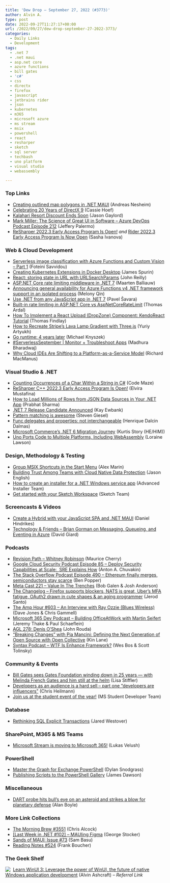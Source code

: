 ```yaml
---
title: 'Dew Drop – September 27, 2022 (#3773)'
author: Alvin A.
type: post
date: 2022-09-27T11:27:17+00:00
url: /2022/09/27/dew-drop-september-27-2022-3773/
categories:
  - Daily Links
  - Development
tags:
  - .net 7
  - .net maui
  - asp.net core
  - azure functions
  - bill gates
  - 'c#'
  - css
  - directx
  - firefox
  - javascript
  - jetbrains rider
  - json
  - kubernetes
  - m365
  - microsoft azure
  - ms stream
  - msix
  - powershell
  - react
  - resharper
  - sketch
  - sql server
  - techbash
  - uno platform
  - visual studio
  - webassembly

---
```

### <a name="top"></a>Top Links

  * <a href="https://www.andreasnesheim.no/creating-outlined-map-polygons-in-net-maui/" target="_blank" rel="noopener">Creating outlined map polygons in .NET MAUI</a> (Andreas Nesheim)
  * <a href="https://devblogs.microsoft.com/directx/celebrating-20-years-of-directx-9/" target="_blank" rel="noopener">Celebrating 20 Years of DirectX 9</a> (Cassie Hoef)
  * <a href="https://www.jasongaylord.com/blog/2022/09/24/kalahari-resort-discount-ends-soon" target="_blank" rel="noopener">Kalahari Resort Discount Ends Soon</a> (Jason Gaylord)
  * <a href="http://feed.azuredevops.show/mark-miller-the-science-of-great-ui-in-software-episode-212" target="_blank" rel="noopener">Mark Miller: The Science of Great UI in Software &#8211; Azure DevOps Podcast Episode 212</a> (Jeffery Palermo)
  * <a href="https://blog.jetbrains.com/dotnet/2022/09/26/resharper-2022-3-early-access-program/" target="_blank" rel="noopener">ReSharper 2022.3 Early Access Program Is Open!</a> _and_ <a href="https://blog.jetbrains.com/dotnet/2022/09/26/rider-2022-3-early-access-program/" target="_blank" rel="noopener">Rider 2022.3 Early Access Program Is Now Open</a> (Sasha Ivanova)



### <a name="web"></a>Web & Cloud Development

  * <a href="https://techcommunity.microsoft.com/t5/educator-developer-blog/serverless-image-classification-with-azure-functions-and-custom/ba-p/3638355" target="_blank" rel="noopener">Serverless image classification with Azure Functions and Custom Vision – Part 1</a> (Foteini Savvidou)
  * <a href="https://www.docker.com/blog/creating-kubernetes-extensions-in-docker-desktop/" target="_blank" rel="noopener">Creating Kubernetes Extensions in Docker Desktop</a> (James Spurin)
  * <a href="https://blog.johnnyreilly.com/2022/09/20/react-usesearchparamsstate" target="_blank" rel="noopener">React: storing state in URL with URLSearchParams</a> (John Reilly)
  * <a href="https://blog.maartenballiauw.be/post/2022/09/26/aspnet-core-rate-limiting-middleware.html" target="_blank" rel="noopener">ASP.NET Core rate limiting middleware in .NET 7</a> (Maarten Balliauw)
  * <a href="https://techcommunity.microsoft.com/t5/apps-on-azure-blog/announcing-general-availability-for-azure-functions-v4-net/ba-p/3637605" target="_blank" rel="noopener">Announcing general availability for Azure Functions v4 .NET framework support in an isolated process</a> (Melony Qin)
  * <a href="https://devblogs.microsoft.com/dotnet/use-net-7-from-any-javascript-app-in-net-7/" target="_blank" rel="noopener">Use .NET from any JavaScript app in .NET 7</a> (Pavel Šavara)
  * <a href="https://blog.elmah.io/built-in-rate-limiting-in-asp-net-core-vs-aspnetcoreratelimit/" target="_blank" rel="noopener">Built-in rate limiting in ASP.NET Core vs AspNetCoreRateLimit</a> (Thomas Ardal)
  * <a href="https://www.telerik.com/blogs/how-to-implement-react-upload-dropzone-component" target="_blank" rel="noopener">How To Implement a React Upload (DropZone) Component: KendoReact Tutorial</a> (Thomas Findlay)
  * <a href="https://tympanus.net/codrops/2022/09/26/how-to-recreate-stripes-lava-lamp-gradient-with-three-js/" target="_blank" rel="noopener">How to Recreate Stripe’s Lava Lamp Gradient with Three.js</a> (Yuriy Artyukh)
  * <a href="https://go.dev/blog/go119runtime" target="_blank" rel="noopener">Go runtime: 4 years later</a> (Michael Knyszek)
  * <a href="https://azure.github.io/Cloud-Native/blog/zero2hero-func-07" target="_blank" rel="noopener">#ServerlessSeptember | Monitor + Troubleshoot Apps</a> (Madhura Bharadwaj)
  * <a href="https://thenewstack.io/why-cloud-ides-are-shifting-to-a-platform-as-a-service-model/" target="_blank" rel="noopener">Why Cloud IDEs Are Shifting to a Platform-as-a-Service Model</a> (Richard MacManus)



### <a name="dotnet"></a>Visual Studio & .NET

  * <a href="https://code-maze.com/counting-char-within-string-csharp/" target="_blank" rel="noopener">Counting Occurrences of a Char Within a String in C#</a> (Code Maze)
  * <a href="https://blog.jetbrains.com/rscpp/2022/09/26/resharper-cpp-2022-3-eap/" target="_blank" rel="noopener">ReSharper C++ 2022.3 Early Access Program Is Open!</a> (Elvira Mustafina)
  * <a href="https://www.grapecity.com/blogs/how-to-load-millions-of-rows-from-json-data-sources-in-your-net-app" target="_blank" rel="noopener">How to Load Millions of Rows from JSON Data Sources in Your .NET App</a> (Prabhat Sharma)
  * <a href="http://www.i-programmer.info/news/89-net/15749-net-7-release-candidate-announced.html" target="_blank" rel="noopener">.NET 7 Release Candidate Announced</a> (Kay Ewbank)
  * <a href="https://steven-giesel.com/blogPost/d411dc5c-5618-43b2-9b60-8385e50647a3" target="_blank" rel="noopener">Pattern matching is awesome</a> (Steven Giesel)
  * <a href="https://intodot.net/func-delegates-and-properties-not-interchangeable/" target="_blank" rel="noopener">Func delegates and properties: not interchangeable</a> (Henrique Dalcin Dalmas)
  * <a href="https://devblogs.microsoft.com/dotnet/microsoft-commerce-dotnet-6-migration-journey/" target="_blank" rel="noopener">Microsoft Commerce’s .NET 6 Migration Journey</a> (Kurtis Story (HE/HIM))
  * <a href="https://thenewstack.io/uno-ports-code-to-multiple-platforms-including-webassembly/" target="_blank" rel="noopener">Uno Ports Code to Multiple Platforms, Including WebAssembly</a> (Loraine Lawson)



### <a name="design"></a>Design, Methodology & Testing

  * <a href="https://www.advancedinstaller.com/group-msix-shortcuts-in-start-menu.html" target="_blank" rel="noopener">Group MSIX Shortcuts in the Start Menu</a> (Alex Marin)
  * <a href="https://thenewstack.io/building-trust-among-teams-with-cloud-native-data-protection/" target="_blank" rel="noopener">Building Trust Among Teams with Cloud Native Data Protection</a> (Jason English)
  * <a href="https://www.advancedinstaller.com/how-to-create-an-installer-for-a-net-windows-service.html" target="_blank" rel="noopener">How to create an installer for a .NET Windows service app</a> (Advanced Installer Team)
  * <a href="https://www.sketch.com/blog/2022/09/26/get-started-sketch-workspace/" target="_blank" rel="noopener">Get started with your Sketch Workspace</a> (Sketch Team)



### <a name="videos"></a>Screencasts & Videos

  * <a href="http://www.youtube.com/watch?v=3BW_I2_W48U" target="_blank" rel="noopener">Create a Hybrid with your JavaScript SPA and .NET MAUI</a> (Daniel Hindrikes)
  * <a href="https://davidgiard.com/brian-gorman-on-messaging-queueing-and-eventing-in-azure" target="_blank" rel="noopener">Technology & Friends &#8211; Brian Gorman on Messaging, Queueing, and Eventing in Azure</a> (David Giard)



### <a name="podcasts"></a>Podcasts

  * <a href="https://revisionpath.com/whitney-robinson" target="_blank" rel="noopener">Revision Path &#8211; Whitney Robinson</a> (Maurice Cherry)
  * <a href="https://cloudsecuritypodcast.libsyn.com/ep85-deploy-security-capabilities-at-scale-sre-explains-how" target="_blank" rel="noopener">Google Cloud Security Podcast Episode 85 &#8211; Deploy Security Capabilities at Scale:&nbsp; SRE Explains How</a> (Anton A. Chuvakin)
  * <a href="https://stackoverflow.blog/2022/09/27/ethereum-finally-merges-semiconductors-stay-scarce-ep-490/" target="_blank" rel="noopener">The Stack Overflow Podcast Episode 490 &#8211; Ethereum finally merges, semiconductors stay scarce</a> (Ben Popper)
  * <a href="https://www.meta-cast.com/episode/221-value-in-the-trenches" target="_blank" rel="noopener">Meta Cast 221 &#8211; Value In The Trenches</a> (Bob Galen & Josh Anderson)
  * <a href="https://changelog.com/podcast/news-2022-09-26" target="_blank" rel="noopener">The Changelog &#8211; Firefox supports blockers, NATS is great, Uber&#8217;s MFA fatigue, OAuth2 drawn in cute shapes & an aging programmer</a> (Jerod Santo)
  * <a href="https://theamphour.com/603-an-interview-with-ray-ozzie-blues-wireless/?utm_source=rss&utm_medium=rss&utm_campaign=603-an-interview-with-ray-ozzie-blues-wireless" target="_blank" rel="noopener">The Amp Hour #603 – An Interview with Ray Ozzie (Blues Wireless)</a> (Dave Jones & Chris Gammell)
  * <a href="https://www.m365devpodcast.com/e/building-officeatwork-with-martin-seifert/" target="_blank" rel="noopener">Microsoft 365 Dev Podcast &#8211; Building OfficeAtWork with Martin Seifert</a> (Jeremy Thake & Paul Schaeflein)
  * <a href="https://www.ageekleader.com/agl-278-denis-oshea/" target="_blank" rel="noopener">AGL 278: Denis O’Shea</a> (John Rouda)
  * <a href="https://blog.postman.com/breaking-changes-pia-mancini-open-source-with-open-collective/" target="_blank" rel="noopener">“Breaking Changes” with Pia Mancini: Defining the Next Generation of Open Source with Open Collective</a> (Kin Lane)
  * <a href="https://syntax.fm/show/515/wtf-is-enhance-framework" target="_blank" rel="noopener">Syntax Podcast &#8211; WTF Is Enhance Framework?</a> (Wes Bos & Scott Tolinsky)



### <a name="events"></a>Community & Events

  * <a href="https://www.geekwire.com/2022/bill-gates-sees-gates-foundation-winding-down-in-25-years-with-melinda-french-gates-and-him-still-at-the-helm/" target="_blank" rel="noopener">Bill Gates sees Gates Foundation winding down in 25 years — with Melinda French Gates and him still at the helm</a> (Lisa Stiffler)
  * <a href="https://christianheilmann.com/2022/09/26/developers-as-an-audience-is-a-hard-sell-part-one-developers-are-influencers/" target="_blank" rel="noopener">Developers as an audience is a hard sell – part one “developers are influencers”</a> (Chris Heilmann)
  * <a href="https://techcommunity.microsoft.com/t5/student-developer-blog/join-us-at-the-student-event-of-the-year/ba-p/3638314" target="_blank" rel="noopener">Join us at the student event of the year!</a> (MS Student Developer Team)



### <a name="sql"></a>Database

  * <a href="https://www.mssqltips.com/sqlservertip/7399/sql-transaction-modify-data-sql-server-table/" target="_blank" rel="noopener">Rethinking SQL Explicit Transactions</a> (Jared Westover)



### <a name="sp"></a>SharePoint, M365 & MS Teams

  * <a href="https://techcommunity.microsoft.com/t5/microsoft-365-blog/microsoft-stream-is-moving-to-microsoft-365/ba-p/3635520" target="_blank" rel="noopener">Microsoft Stream is moving to Microsoft 365!</a> (Lukas Velush)



### <a name="ps"></a>PowerShell

  * <a href="https://techcommunity.microsoft.com/t5/video-hub/master-the-graph-for-exchange-powershell/ba-p/3638684" target="_blank" rel="noopener">Master the Graph for Exchange PowerShell</a> (Dylan Snodgrass)
  * <a href="https://endjin.com/blog/2022/09/publishing-scripts-to-the-powershell-gallery.html" target="_blank" rel="noopener">Publishing Scripts to the PowerShell Gallery</a> (James Dawson)



### <a name="misc"></a>Miscellaneous

  * <a href="https://www.geekwire.com/2022/dart-probe-hits-bulls-eye-on-an-asteroid-planetary-defense/" target="_blank" rel="noopener">DART probe hits bull’s eye on an asteroid and strikes a blow for planetary defense</a> (Alan Boyle)



### <a name="links"></a>More Link Collections

  * <a href="https://blog.cwa.me.uk/2022/09/27/the-morning-brew-3551/" target="_blank" rel="noopener">The Morning Brew #3551</a> (Chris Alcock)
  * <a href="https://georgestocker.com/2022/09/26/last-week-in-net-102-mauiing-figma/" target="_blank" rel="noopener">[Last Week in .NET #102] – MAUIing Figma</a> (George Stocker)
  * <a href="https://www.telerik.com/blogs/sands-maui-issue-73" target="_blank" rel="noopener">Sands of MAUI: Issue #73</a> (Sam Basu)
  * <a href="https://www.frankysnotes.com/2022/09/reading-notes-524.html" target="_blank" rel="noopener">Reading Notes #524</a> (Frank Boucher)



### <a name="shelf"></a>The Geek Shelf

<a href="https://www.amazon.com/dp/1800208669/?tag=amavin-20" target="_blank" rel="noopener"><img decoding="async" align="left" style="margin: 0px 4px 0px 0px; border: 0px currentcolor; border-image: none; float: left; display: inline; background-image: none;" src="https://m.media-amazon.com/images/I/41Z9lMC71WL._SS135_.jpg" border="0" /></a>&nbsp;<a href="https://www.amazon.com/dp/1800208669/?tag=amavin-20" target="_blank" rel="noopener">Learn WinUI 3: Leverage the power of WinUI, the future of native Windows application development</a> (Alvin Ashcraft) _&#8211; Referral Link_